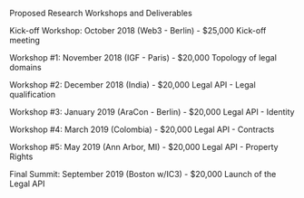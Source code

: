 Proposed Research Workshops and Deliverables

Kick-off Workshop: October 2018 (Web3 - Berlin)  	- $25,000
Kick-off meeting

Workshop #1: November 2018 (IGF - Paris) 		- $20,000
Topology of legal domains

Workshop #2: December 2018 (India)			- $20,000
Legal API - Legal qualification

Workshop #3: January 2019 (AraCon - Berlin)		- $20,000
Legal API - Identity

Workshop #4: March 2019 (Colombia)			- $20,000
Legal API - Contracts

Workshop #5: May 2019 (Ann Arbor, MI)		- $20,000
Legal API - Property Rights

Final Summit: September 2019 (Boston w/IC3)		- $20,000
Launch of the Legal API
